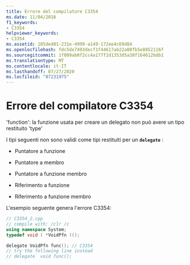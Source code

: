 ```yaml
---
title: Errore del compilatore C3354
ms.date: 11/04/2016
f1_keywords:
- C3354
helpviewer_keywords:
- C3354
ms.assetid: 185de401-231e-4999-a149-172ee4c69d84
ms.openlocfilehash: fdc5de7493decf1f44617ab22a00fb5e8852116f
ms.sourcegitcommit: 1f009ab0f2cc4a177f2d1353d5a38f164612bdb1
ms.translationtype: MT
ms.contentlocale: it-IT
ms.lasthandoff: 07/27/2020
ms.locfileid: "87231975"
---
```

# <a name="compiler-error-c3354"></a>Errore del compilatore C3354

'function': la funzione usata per creare un delegato non può avere un tipo restituito 'type'

I tipi seguenti non sono validi come tipi restituiti per un **`delegate`** :

- Puntatore a funzione

- Puntatore a membro

- Puntatore a funzione membro

- Riferimento a funzione

- Riferimento a funzione membro

L'esempio seguente genera l'errore C3354:

```cpp
// C3354_2.cpp
// compile with: /clr /c
using namespace System;
typedef void ( *VoidPfn )();

delegate VoidPfn func(); // C3354
// try the following line instead
// delegate  void func();
```
